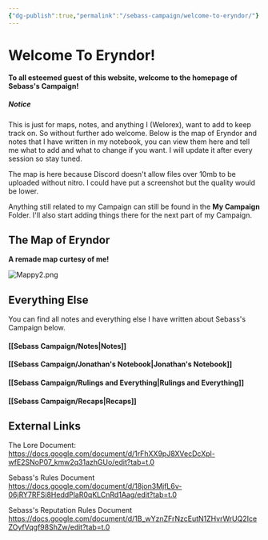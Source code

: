 ```yaml
---
{"dg-publish":true,"permalink":"/sebass-campaign/welcome-to-eryndor/"}
---
```


# Welcome To Eryndor!

 **To all esteemed guest of this website, welcome to the homepage of Sebass's Campaign!**
##### Notice 
This is just for maps, notes, and anything I (Welorex), want to add to keep track on. So without further ado welcome. Below is the map of Eryndor and notes that I have written in my notebook, you can view them here and tell me what to add and what to change if you want. I will update it after every session so stay tuned.

The map is here because Discord doesn't allow files over 10mb to be uploaded without nitro. I could have put a screenshot but the quality would be lower.

Anything still related to my Campaign can still be found in the **My Campaign** Folder. I'll also start adding things there for the next part of my Campaign.

## The Map of Eryndor
**A remade map curtesy of me!**

![Mappy2.png](/img/user/Sebass%20Campaign/Mappy2.png)

## Everything Else
You can find all notes and everything else I have written about Sebass's Campaign below.
#### [[Sebass Campaign/Notes\|Notes]]
#### [[Sebass Campaign/Jonathan's Notebook\|Jonathan's Notebook]]

#### [[Sebass Campaign/Rulings and Everything\|Rulings and Everything]]

#### [[Sebass Campaign/Recaps\|Recaps]]

## External Links

The Lore Document:
https://docs.google.com/document/d/1rFhXX9pJ8XVecDcXpl-wfE2SNoP07_kmw2q31azhGUo/edit?tab=t.0

Sebass's Rules Document
https://docs.google.com/document/d/18jon3MjfL6v-06jRY7RFSi8HeddPlaR0qKLCnRd1Aag/edit?tab=t.0

Sebass's Reputation Rules Document
https://docs.google.com/document/d/1B_wYznZFrNzcEutN1ZHvrWrUQ2IceZOyfVqgf98ShZw/edit?tab=t.0